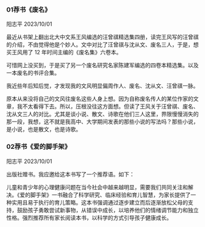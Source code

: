 ### 01荐书《废名》

阳志平 2023/10/01

最近从书架上翻出北大中文系王风编选的汪曾祺精选集四册，读完王风写的汪曾祺的介绍，不由觉得他是个妙人。文中对比了汪曾祺与沈从文、废名三人，于是，想买王风用了 12 年时间主编的《废名集》六卷本。

可惜网上没买到，于是买了另一个废名研究名家陈建军编选的四卷本精选集。以及一本废名的书评合集。

我近些年后知后觉，才发现我的文风明显偏周作人、废名、沈从文、汪曾祺一脉。

原本从来没将自己的文风往废名这些人身上想。因为自称废名传人的某位作家的文章，我不太看得下去。所以，压根没往这方面想。但读了王风关于汪曾祺、废名、沈从文三人的对比。尤其是谈小说、散文、诗歌在他们三人这里，界限慢慢消失的那一段，我想，这不就是我高中、大学期间发表的那些小说的写法吗？那些小说，是小说，也是散文，也是诗歌。

### 02荐书《爱的脚手架》

阳志平 2023/10/01

出版社赠书。我应邀给这本书写了一个推荐语。如下：

儿童和青少年的心理健康问题在当今社会中越来越明显，需要我们共同关注和解决。《爱的脚手架》一书融合了科学研究、临床经验和育儿智慧，为家长提供了一种实用且易于执行的育儿策略。这本书强调通过逐步建立而后逐渐放松父母的支持，鼓励孩子勇敢尝试新事物，从错误中成长，以培养他们的情绪调节能力和独立性格。强烈推荐所有家长阅读本书，以科学的方式引导孩子健康成长。

